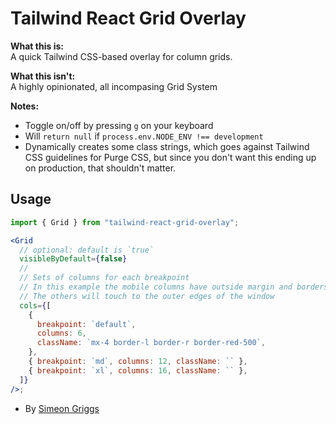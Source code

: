 # Tailwind React Grid Overlay

**What this is:**  
A quick Tailwind CSS-based overlay for column grids.

**What this isn't:**  
A highly opinionated, all incompasing Grid System

**Notes:**

- Toggle on/off by pressing `g` on your keyboard
- Will `return null` if `process.env.NODE_ENV !== development`
- Dynamically creates some class strings, which goes against Tailwind CSS guidelines for Purge CSS, but since you don't want this ending up on production, that shouldn't matter.

## Usage

```jsx
import { Grid } from "tailwind-react-grid-overlay";

<Grid
  // optional: default is `true`
  visibleByDefault={false}
  //
  // Sets of columns for each breakpoint
  // In this example the mobile columns have outside margin and borders
  // The others will touch to the outer edges of the window
  cols={[
    {
      breakpoint: `default`,
      columns: 6,
      className: `mx-4 border-l border-r border-red-500`,
    },
    { breakpoint: `md`, columns: 12, className: `` },
    { breakpoint: `xl`, columns: 16, className: `` },
  ]}
/>;
```

- By [Simeon Griggs](https://simeongriggs.dev/)
